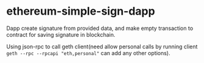# ethereum-simple-sign-dapp

Dapp create signature from provided data, and make empty transaction to contract for saving signature in blockchain.

Using json-rpc to call geth client(need allow personal calls by running client `geth --rpc --rpcapi "eth,personal"` can add any other options).